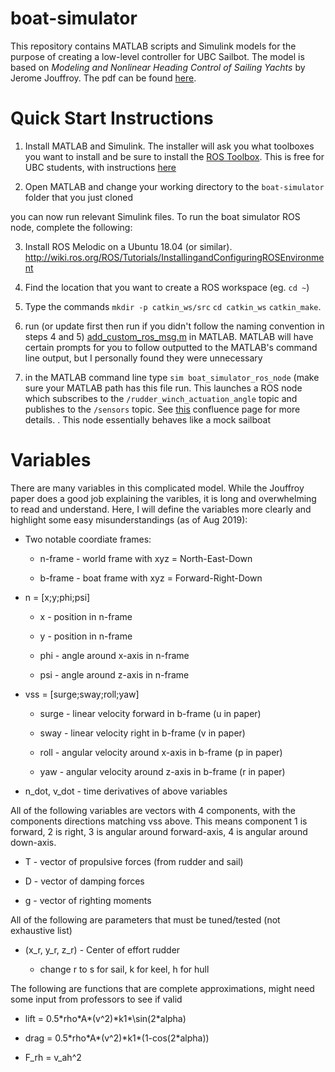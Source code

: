 # boat-simulator

This repository contains MATLAB scripts and Simulink models for the purpose of creating a low-level controller for UBC Sailbot. The model is based on  _Modeling and Nonlinear Heading Control of Sailing Yachts_ by Jerome Jouffroy. The pdf can be found [here](docs/Jouffroy-2013linjoe.pdf). 

# Quick Start Instructions

1. Install MATLAB and Simulink. The installer will ask you what toolboxes you want to install and be sure to install the [ROS Toolbox](https://www.mathworks.com/products/ros.html). This is free for UBC students, with instructions [here](https://it.ubc.ca/services/desktop-print-services/software-licensing/matlab)

2. Open MATLAB and change your working directory to the `boat-simulator` folder that you just cloned

you can now run relevant Simulink files. To run the boat simulator ROS node, complete the following:

3. Install ROS Melodic on a Ubuntu 18.04 (or similar). http://wiki.ros.org/ROS/Tutorials/InstallingandConfiguringROSEnvironment

4. Find the location that you want to create a ROS workspace (eg. `cd ~`)

5. Type the commands `mkdir -p catkin_ws/src` `cd catkin_ws` `catkin_make`.

6. run (or update first then run if you didn't follow the naming convention in steps 4 and 5) [add_custom_ros_msg.m](/home/bruce/Sailbot/boat-simulator/Integration/add_custom_ros_msg.m) in MATLAB. MATLAB will have certain prompts for you to follow outputted to the MATLAB's command line output, but I personally found they were unnecessary

7. in the MATLAB command line type `sim boat_simulator_ros_node` (make sure your MATLAB path has this file run. This launches a ROS node which subscribes to the `/rudder_winch_actuation_angle` topic and publishes to the `/sensors` topic. See [this](https://ubcsailbot.atlassian.net/wiki/spaces/ADA2/pages/1195147292/ROS+Topic+Names) confluence page for more details.
. This node essentially behaves like a mock sailboat 
# Variables

There are many variables in this complicated model. While the Jouffroy paper does a good job explaining the varibles, it is long and overwhelming to read and understand. Here, I will define the variables more clearly and highlight some easy misunderstandings (as of Aug 2019):

* Two notable coordiate frames:

    * n-frame - world frame with xyz = North-East-Down
    
    * b-frame - boat frame with xyz = Forward-Right-Down
    
* n = [x;y;phi;psi]

    * x - position in n-frame
    
    * y - position in n-frame
    
    * phi - angle around x-axis in n-frame
    
    * psi - angle around z-axis in n-frame
    
* vss = [surge;sway;roll;yaw]

    * surge - linear velocity forward in b-frame (u in paper)
    
    * sway - linear velocity right in b-frame (v in paper)
    
    * roll - angular velocity around x-axis in b-frame (p in paper)
    
    * yaw - angular velocity around z-axis in b-frame (r in paper)
    
* n_dot, v_dot - time derivatives of above variables

All of the following variables are vectors with 4 components, with the components directions matching vss above. This means component 1 is forward, 2 is right, 3 is angular around forward-axis, 4 is angular around down-axis.

* T - vector of propulsive forces (from rudder and sail)

* D - vector of damping forces

* g - vector of righting moments

All of the following are parameters that must be tuned/tested (not exhaustive list)

* (x_r, y_r, z_r) - Center of effort rudder

    * change r to s for sail, k for keel, h for hull
    
The following are functions that are complete approximations, might need some input from professors to see if valid

* lift = 0.5\*rho\*A\*(v^2)\*k1*\sin(2\*alpha)

* drag = 0.5\*rho\*A\*(v^2)\*k1\*(1-cos(2\*alpha))

* F_rh = v_ah^2